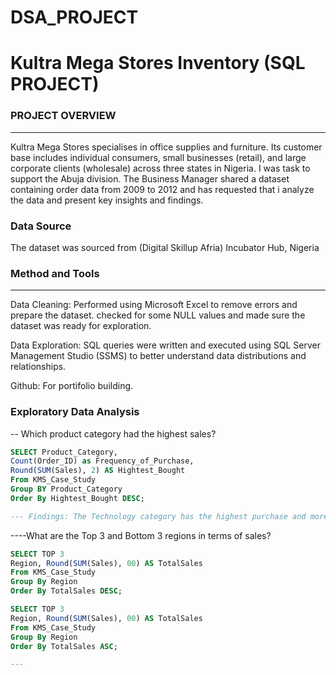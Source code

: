 # DSA_PROJECT

# Kultra Mega Stores Inventory (SQL PROJECT)

### PROJECT OVERVIEW
--- 
Kultra Mega Stores specialises in office supplies and furniture. Its customer base includes individual consumers, small businesses (retail), and large corporate clients (wholesale) across three states in Nigeria. I was task to support the Abuja division. The Business Manager shared a dataset containing order data from 2009 to 2012 and has requested that i analyze the data and present key insights and findings.

### Data Source
The dataset was sourced from (Digital Skillup Afria) Incubator Hub, Nigeria

### Method and Tools
---
Data Cleaning: Performed using Microsoft Excel to remove errors and prepare the dataset. checked for some NULL values and made sure the dataset was ready for exploration.

Data Exploration: SQL queries were written and executed using SQL Server Management Studio (SSMS) to better understand data distributions and relationships.

Github: For portifolio building.

### Exploratory Data Analysis
-- Which product category had the highest sales?
``` SQL
SELECT Product_Category, 
Count(Order_ID) as Frequency_of_Purchase,
Round(SUM(Sales), 2) AS Hightest_Bought
From KMS_Case_Study
Group BY Product_Category
Order By Hightest_Bought DESC;

--- Findings: The Technology category has the highest purchase and more purchase frequnecy.
```
----What are the Top 3 and Bottom 3 regions in terms of sales?
``` SQL
SELECT TOP 3
Region, Round(SUM(Sales), 00) AS TotalSales
From KMS_Case_Study
Group By Region
Order By TotalSales DESC;

SELECT TOP 3
Region, Round(SUM(Sales), 00) AS TotalSales
From KMS_Case_Study
Group By Region
Order By TotalSales ASC;

---
```
